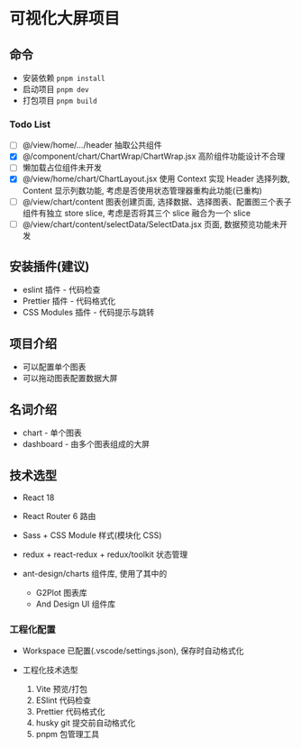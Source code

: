# 可视化大屏项目

## 命令

- 安装依赖 `pnpm install`
- 启动项目 `pnpm dev`
- 打包项目 `pnpm build`

### Todo List

- [ ] @/view/home/.../header 抽取公共组件
- [x] @/component/chart/ChartWrap/ChartWrap.jsx 高阶组件功能设计不合理
- [ ] 懒加载占位组件未开发
- [x] @/view/home/chart/ChartLayout.jsx 使用 Context 实现 Header 选择列数, Content 显示列数功能, 考虑是否使用状态管理器重构此功能(已重构)
- [ ] @/view/chart/content 图表创建页面, 选择数据、选择图表、配置图三个表子组件有独立 store slice, 考虑是否将其三个 slice 融合为一个 slice
- [ ] @/view/chart/content/selectData/SelectData.jsx 页面, 数据预览功能未开发

## 安装插件(建议)

- eslint 插件 - 代码检查
- Prettier 插件 - 代码格式化
- CSS Modules 插件 - 代码提示与跳转

## 项目介绍

- 可以配置单个图表
- 可以拖动图表配置数据大屏

## 名词介绍

- chart - 单个图表
- dashboard - 由多个图表组成的大屏

## 技术选型

- React 18
- React Router 6 路由
- Sass + CSS Module 样式(模块化 CSS)
- redux + react-redux + redux/toolkit 状态管理
- ant-design/charts 组件库, 使用了其中的

  - G2Plot 图表库
  - And Design UI 组件库

### 工程化配置

- Workspace 已配置(.vscode/settings.json), 保存时自动格式化

- 工程化技术选型

  1. Vite 预览/打包
  2. ESlint 代码检查
  3. Prettier 代码格式化
  4. husky git 提交前自动格式化
  5. pnpm 包管理工具
